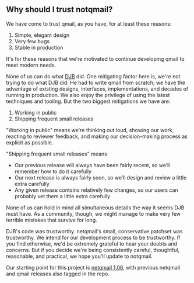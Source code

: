 ## Why should I trust notqmail?

We have come to trust qmail, as you have, for at least these reasons:

1. Simple, elegant design
2. Very few bugs
3. Stable in production

It's for these reasons that we're motivated to continue developing qmail to meet modern needs.

None of us can do what [DJB](https://cr.yp.to/djb.html) did. One mitigating factor here is, we're not trying to do what DJB did. He had to write qmail from scratch; we have the advantage of existing designs, interfaces, implementations, and decades of running in production. We also enjoy the privilege of using the latest techniques and tooling. But the two biggest mitigations we have are:

1. Working in public
2. Shipping frequent small releases

"Working in public" means we're thinking out loud, showing our work, reacting to reviewer feedback, and making our decision-making process as explicit as possible.

"Shipping frequent small releases" means

- Our previous release will always have been fairly recent, so we’ll remember how to do it carefully
- Our next release is always fairly soon, so we’ll design and review a little extra carefully
- Any given release contains relatively few changes, so our users can probably vet them a little extra carefully

None of us can hold in mind all simultaneous details the way it seems DJB must have. As a community, though, we might manage to make very few terrible mistakes that survive for long.

DJB's code was trustworthy. netqmail's small, conservative patchset was trustworthy. We intend for our development process to be trustworthy. If you find otherwise, we'd be extremely grateful to hear your doubts and concerns. But if you decide we're being consistently careful, thoughtful, reasonable, and practical, we hope you'll update to notqmail.

Our starting point for this project is [netqmail 1.06](https://github.com/notqmail/notqmail/tree/netqmail-1.06), with previous netqmail and qmail releases also tagged in the repo.

